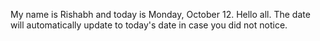 My name is Rishabh and today is Monday, October 12. Hello all. The date will automatically update to today's date in case you did not notice.
